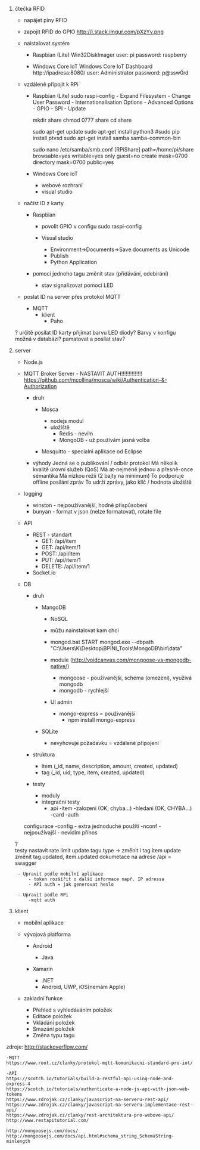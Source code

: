 1. čtečka RFID
	- napájet piny RFID
	- zapojit RFID do GPIO
		http://i.stack.imgur.com/pXzYv.png

	- naistalovat systém 
		- Raspbian (Lite)
			Win32DiskImager
			user: pi
			password: raspberry

		- Windows Core IoT
			Windows Core IoT Dashboard
			http://ipadresa:8080/
			user: Administrator
			password: p@ssw0rd


	- vzdáleně připojit k RPi
		- Raspbian (Lite)
			sudo raspi-config
				- Expand Filesystem
				- Change User Password
				- Internationalisation Options
				- Advanced Options
					- GPIO
					- SPI
					- Update

			mkdir share
			chmod 0777 share
			cd share

			sudo apt-get update
			sudo apt-get install python3
			#sudo pip install ptvsd
			sudo apt-get install samba samba-common-bin

			sudo nano /etc/samba/smb.conf
				[RPiShare]
				path=/home/pi/share
				browsable=yes
				writable=yes
				only guest=no
				create mask=0700
				directory mask=0700
				public=yes


			<!--
				 comment = Raspberry Pi Share
				 valid users = @users		 
				 public=no
				 read only = no 

				
				sudo smbpasswd -a pi
				sudo /etc/init.d/samba restart
			-->

		- Windows Core IoT
			- webové rozhraní
			- visual studio

	- načíst ID z karty
		- Raspbian
			- povolit GPIO v configu
				sudo raspi-config

			- Visual studio
				- Environment->Documents->Save documents as Unicode
				- Publish
				- Python Application

		- pomocí jednoho tagu změnit stav (přidávání, odebírání)
			- stav signalizovat pomocí LED

	- poslat ID na server přes protokol MQTT
		- MQTT
			- klient
				- Paho

	?
		určitě posílat ID karty
		přijímat barvu LED diody? Barvy v konfigu možná v databázi?
		pamatovat a posílat stav?
			
2. server
	- Node.js

	- MQTT Broker Server - NASTAVIT AUTH!!!!!!!!!!!!!! https://github.com/mcollina/mosca/wiki/Authentication-&-Authorization
		- druh
			- Mosca 
				- nodejs modul
				- uložiště
					- Redis - nevím
					- MongoDB - už používám jasná volba

			- Mosquitto - specialni aplikace od Eclipse

		- výhody
			Jedná se o publikování / odběr protokol
			Má několik kvalitě úrovní služeb (QoS)
			Má at-nejméně jednou a přesně-once sémantika
			Má nízkou režii (2 bajty na minimum)
			To podporuje offline posílání zpráv
			To udrží zprávy, jako klíč / hodnota úložiště

	- logging
		- winston - nejpoužívanější, hodně přispůsobení 
		- bunyan - format v json (nelze formatovat), rotate file  

	- API
		- REST - standart 
			- GET: /api/item
			- GET: /api/item/1
			- POST: /api/item
			- PUT: /api/item/1
			- DELETE: /api/item/1
		- Socket.io
	
	- DB 
		- druh
			- MangoDB 
				- NoSQL 
				- můžu nainstalovat kam chci
				- mongod.bat
					START mongod.exe --dbpath "C:\Users\K\Desktop\BPINI_Tools\MongoDB\bin\data"
				- module (http://voidcanvas.com/mongoose-vs-mongodb-native/)
					- mongoose - použivanější, schema (omezení), využívá mongodb
					- mongodb - rychlejší

				- UI admin
					- mongo-express = použivanější
						- npm install mongo-express

			- SQLite
				- nevyhovuje požadavku = vzdálené připojení

		- struktura
			- item (_id, name, description, amount, created, updated)
			- tag (_id, uid, type, item, created, updated)

		- testy
			- moduly
			- integrační testy
				- api
					-item
						-zalozeni (OK, chyba...)
						-hledani (OK, CHYBA...)
					-card
					-auth

		configurace
			-config
				- extra jednoduché použití
			-nconf
				- nejpoužívajší
				- nevidím přínos

	?		
		testy
		nastavit rate limit
		update tagu.type -> změnit i tag.item
		update změnit tag.updated, item.updated
		dokumetace na adrese /api = swagger

		- Upravit podle mobilní aplikace
			- token rozšířit o další informace např. IP adressa
			- API auth = jak generovat heslo

		- Upravit podle RPi
			-mqtt auth

3. klient
	- mobilní aplikace

	- vývojová platforma
		- Android 
			- Java 

		- Xamarin 
			- .NET
			- Android, UWP, iOS(nemám Apple)
	
	- zakladní funkce
		- Přehled s vyhledáváním položek
		- Editace položek
		- Vkládání položek
		- Smazání položek
		- Změna typu tagu



zdroje:
	http://stackoverflow.com/
	
	-MQTT
	https://www.root.cz/clanky/protokol-mqtt-komunikacni-standard-pro-iot/

	-API
	https://scotch.io/tutorials/build-a-restful-api-using-node-and-express-4
	https://scotch.io/tutorials/authenticate-a-node-js-api-with-json-web-tokens
	https://www.zdrojak.cz/clanky/javascript-na-serveru-rest-api/
	https://www.zdrojak.cz/clanky/javascript-na-serveru-implementace-rest-api/
	https://www.zdrojak.cz/clanky/rest-architektura-pro-webove-api/
	http://www.restapitutorial.com/

	http://mongoosejs.com/docs/
	http://mongoosejs.com/docs/api.html#schema_string_SchemaString-minlength



	